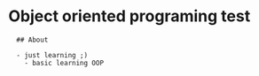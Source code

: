 # Object oriented programing test
      
      ## About
      
      - just learning ;)
        - basic learning OOP